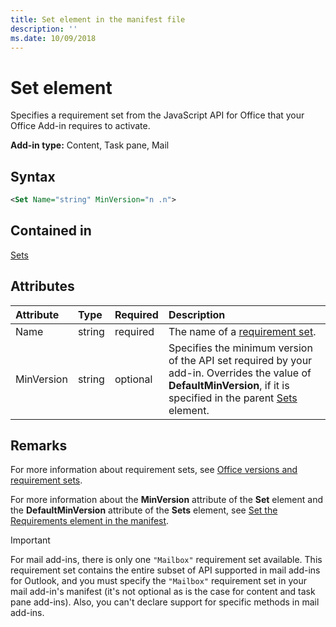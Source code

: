 ```yaml
---
title: Set element in the manifest file
description: ''
ms.date: 10/09/2018
---
```


# Set element

Specifies a requirement set from the JavaScript API for Office that your Office Add-in requires to activate.

**Add-in type:** Content, Task pane, Mail

## Syntax

```XML
<Set Name="string" MinVersion="n .n">
```

## Contained in

[Sets](sets.md)

## Attributes

|**Attribute**|**Type**|**Required**|**Description**|
|:-----|:-----|:-----|:-----|
|Name|string|required|The name of a [requirement set](https://docs.microsoft.com/office/dev/add-ins/develop/office-versions-and-requirement-sets).|
|MinVersion|string|optional|Specifies the minimum version of the API set required by your add-in. Overrides the value of  **DefaultMinVersion**, if it is specified in the parent [Sets](sets.md) element.|

## Remarks

For more information about requirement sets, see [Office versions and requirement sets](https://docs.microsoft.com/office/dev/add-ins/develop/office-versions-and-requirement-sets).

For more information about the  **MinVersion** attribute of the **Set** element and the **DefaultMinVersion** attribute of the **Sets** element, see [Set the Requirements element in the manifest](https://docs.microsoft.com/office/dev/add-ins/develop/specify-office-hosts-and-api-requirements#set-the-requirements-element-in-the-manifest).

> [!IMPORTANT] 
> For mail add-ins, there is only one  `"Mailbox"` requirement set available. This requirement set contains the entire subset of API supported in mail add-ins for Outlook, and you must specify the `"Mailbox"` requirement set in your mail add-in's manifest (it's not optional as is the case for content and task pane add-ins). Also, you can't declare support for specific methods in mail add-ins.
